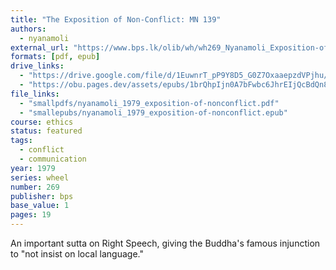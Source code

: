 ```yaml
---
title: "The Exposition of Non-Conflict: MN 139"
authors:
  - nyanamoli
external_url: "https://www.bps.lk/olib/wh/wh269_Nyanamoli_Exposition-of-Non-Conflict--Aranavibhanga-Sutta.html"
formats: [pdf, epub]
drive_links:
  - "https://drive.google.com/file/d/1EuwnrT_pP9Y8D5_G0Z7OxaaepzdVPjhu/view?usp=drivesdk"
  - "https://obu.pages.dev/assets/epubs/1brQhpIjn0A7bFwbc6JhrEIjQcBdQn8bk.epub"
file_links:
  - "smallpdfs/nyanamoli_1979_exposition-of-nonconflict.pdf"
  - "smallepubs/nyanamoli_1979_exposition-of-nonconflict.epub"
course: ethics
status: featured
tags:
  - conflict
  - communication
year: 1979
series: wheel
number: 269
publisher: bps
base_value: 1
pages: 19
---
```


An important sutta on Right Speech, giving the Buddha's famous injunction to "not insist on local language."
